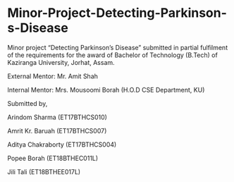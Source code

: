 # Minor-Project-Detecting-Parkinson-s-Disease
Minor project “Detecting Parkinson’s Disease” submitted in partial fulfilment of the requirements for the award of Bachelor of Technology (B.Tech) of Kaziranga University, Jorhat, Assam.

External Mentor: Mr. Amit Shah

Internal Mentor: Mrs. Mousoomi Borah (H.O.D CSE Department, KU)

Submitted by,

Arindom Sharma (ET17BTHCS010)

Amrit Kr. Baruah (ET17BTHCS007)

Aditya Chakraborty (ET17BTHCS004)

Popee Borah (ET18BTHEC011L)

Jili Tali (ET18BTHEE017L)
